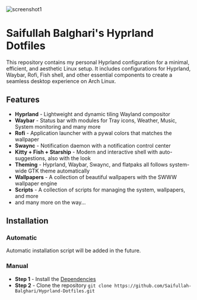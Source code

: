 <img src="https://github.com/Saifullah-Balghari/Hyprland-Dotfiles/blob/main/assets/screenshot1.png" alt="screenshot1">
<h1>
  Saifullah Balghari's Hyprland Dotfiles
</h1>
<p>
    This repository contains my personal Hyprland configuration for a minimal, efficient, and aesthetic Linux setup. It includes configurations for Hyprland, Waybar, Rofi, Fish shell, and other essential components to create a seamless desktop experience on Arch Linux.
</p>

<h2>
  Features
</h2>
<ul>
    <li><b>Hyprland</b> - Lightweight and dynamic tiling Wayland compositor</li>
    <li><b>Waybar</b> - Status bar with modules for Tray icons, Weather, Music, System monitoring and many more</li>
    <li><b>Rofi</b> - Application launcher with a pywal colors that matches the wallpaper</li>
    <li><b>Swaync</b> - Notification daemon with a notification control center</li>
    <li><b>Kitty + Fish + Starship</b> - Modern and interactive shell with auto-suggestions, also with the look</li>
    <li><b>Theming</b> - Hyprland, Waybar, Swaync, and flatpaks all follows system-wide GTK theme automatically</li>
    <li><b>Wallpapers</b> - A collection of beautiful wallpapers with the SWWW wallpaper engine</li>
    <li><b>Scripts</b> - A collection of scripts for managing the system, wallpapers, and more</li>
    <li>and many more on the way...</li>
</ul>

<h2>
  Installation
</h2>

<h3>
  Automatic
</h3>
<p>
  Automatic installation script will be added in the future.
</p>

<h3>
  Manual
</h3>
<ul>
    <li><b>Step 1</b> - Install the <a href="https://github.com/Saifullah-Balghari/Hyprland-Dotfiles/blob/main/Dependencies">Dependencies</a></li>
    <li>
      <b>Step 2</b> - Clone the repository
      <code>git clone https://github.com/Saifullah-Balghari/Hyprland-Dotfiles.git</code>
    </li>
</ul>
